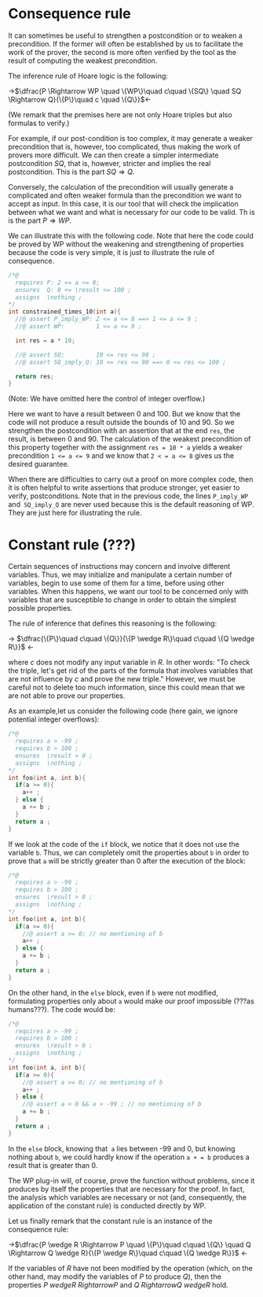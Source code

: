 # Consequence rule

It can sometimes be useful to strengthen a postcondition or
to weaken a precondition.
If the former will often be established by us to facilitate the work of the
prover, the second is more often verified by the tool as the result of computing
the weakest precondition.

The inference rule of Hoare logic is the following:

->$\dfrac{P \Rightarrow WP \quad \{WP\}\quad c\quad \{SQ\} \quad SQ \Rightarrow Q}{\{P\}\quad c \quad \{Q\}}$<-

(We remark that the premises here are not only Hoare triples but also formulas
to verify.)

For example, if our post-condition is too complex, it may generate a weaker
precondition that is, however, too complicated, thus making the work of provers
more difficult. We can then create a simpler intermediate postcondition $SQ$,
that is, however, stricter and implies the real postcondition.
This is the part $SQ \Rightarrow Q$.

Conversely, the calculation of the precondition will usually generate a
complicated and often weaker formula than the precondition we want to accept as
input. In this case, it is our tool that will check the implication between
what we want and what is necessary for our code to be valid.
Th is is the part $P \Rightarrow WP$.

We can illustrate this with the following code. Note that here the code could
be proved by WP without the weakening and strengthening of properties because
the code is very simple, it is just to illustrate the rule of consequence.


```c
/*@
  requires P: 2 <= a <= 8;
  ensures  Q: 0 <= \result <= 100 ;
  assigns  \nothing ;
*/
int constrained_times_10(int a){
  //@ assert P_imply_WP: 2 <= a <= 8 ==> 1 <= a <= 9 ;
  //@ assert WP:         1 <= a <= 9 ;

  int res = a * 10;

  //@ assert SQ:         10 <= res <= 90 ;
  //@ assert SQ_imply_Q: 10 <= res <= 90 ==> 0 <= res <= 100 ;

  return res;
}
```
(Note: We have omitted here the control of integer overflow.)

Here we want to have a result between 0 and 100. But we know that the code will
not produce a result outside the bounds of 10 and 90. So we strengthen the
postcondition with an assertion that at the end `res`, the result, is between
0 and 90. The calculation of the weakest precondition of this property together
with the assignment `res = 10 * a` yields a weaker precondition `1 <= a <= 9`
and we know that `2 < = a <= 8` gives us the desired guarantee.

When there are difficulties to carry out a proof on more complex code, then it
is often helpful to write assertions that produce stronger, yet easier to
verify, postconditions. Note that in the previous code, the lines `P_imply_WP`
and` SQ_imply_Q` are never used because this is the default reasoning of WP.
They are just here for illustrating the rule.

# Constant rule (???)

Certain sequences of instructions may concern and involve different variables.
Thus, we may initialize and manipulate a certain number of variables, begin to
use some of them for a time, before using other variables.
When this happens, we want our tool to be concerned only with variables that
are susceptible to change in order to obtain the simplest possible properties.

The rule of inference that defines this reasoning is the following:

-> $\dfrac{\{P\}\quad c\quad \{Q\}}{\{P \wedge R\}\quad c\quad \{Q \wedge R\}}$ <-

where $c$ does not modify any input variable in $R$.
In other words: "To check the triple, let's get rid of the parts of the formula
that involves variables that are not influence by $c$ and prove the new triple."
However, we must be careful not to delete too much information, since this could
mean that we are not able to prove our properties.

As an example,let us consider the following code (here gain, we ignore
potential integer overflows):


```c
/*@
  requires a > -99 ;
  requires b > 100 ;
  ensures  \result > 0 ;
  assigns  \nothing ;
*/
int foo(int a, int b){
  if(a >= 0){
    a++ ;
  } else {
    a += b ;
  }
  return a ;
}
```

If we look at the code of the `if` block, we notice that it does not use the
variable `b`. Thus, we can completely omit the properties about `b` in order to
prove that `a` will be strictly greater than 0 after the execution of the block:

```c
/*@
  requires a > -99 ;
  requires b > 100 ;
  ensures  \result > 0 ;
  assigns  \nothing ;
*/
int foo(int a, int b){
  if(a >= 0){
    //@ assert a >= 0; // no mentioning of b
    a++ ;
  } else {
    a += b ;
  }
  return a ;
}
```

On the other hand, in the `else` block, even if `b` were not modified,
formulating properties only about `a` would make our proof impossible (???as humans???).
The code would be:

```c
/*@
  requires a > -99 ;
  requires b > 100 ;
  ensures  \result > 0 ;
  assigns  \nothing ;
*/
int foo(int a, int b){
  if(a >= 0){
    //@ assert a >= 0; // no mentioning of b
    a++ ;
  } else {
    //@ assert a < 0 && a > -99 ; // no mentioning of b
    a += b ;
  }
  return a ;
}
```

In the `else` block, knowing that` a` lies between -99 and 0, but knowing
nothing about `b`, we could hardly know if the operation `a + = b` produces a
result that is greater than 0.

The WP plug-in will, of course, prove the function without problems, since it
produces by itself the properties that are necessary for the proof.
In fact, the analysis which variables are necessary or not (and, consequently,
the application of the constant rule) is conducted directly by WP.

Let us finally remark that the constant rule is an instance of the consequence
rule:

->$\dfrac{P \wedge R \Rightarrow P \quad \{P\}\quad c\quad \{Q\} \quad Q \Rightarrow Q \wedge R}{\{P \wedge R\}\quad c\quad \{Q \wedge R\}}$ <-

If the variables of $R$ have not been modified by the operation
(which, on the other hand, may modify the variables of $P$ to produce $Q$),
then the properties $P \ wedge R \ Rightarrow P$ and
$Q \ Rightarrow Q \ wedge R$ hold.
